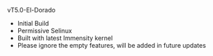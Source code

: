 vT5.0-El-Dorado
- Initial Build
- Permissive Selinux
- Built with latest Immensity kernel
- Please ignore the empty features, will be added in future updates
